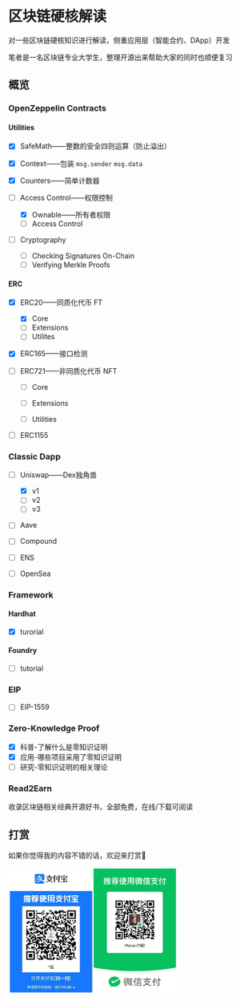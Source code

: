 # 区块链硬核解读

对一些区块链硬核知识进行解读，侧重应用层（智能合约、DApp）开发

笔者是一名区块链专业大学生，整理开源出来帮助大家的同时也顺便复习

## 概览

### OpenZeppelin Contracts

#### Utilities

- [x] SafeMath——整数的安全四则运算（防止溢出）

- [x] Context——包装 `msg.sender` `msg.data`

- [x] Counters——简单计数器

- [ ] Access Control——权限控制
  
  - [x] Ownable——所有者权限
  - [ ] Access Control

- [ ] Cryptography
  
  - [ ] Checking Signatures On-Chain
  - [ ] Verifying Merkle Proofs

#### ERC

- [x] ERC20——同质化代币 FT

  - [x] Core
  - [ ] Extensions
  - [ ] Utilites

- [x] ERC165——接口检测

- [ ] ERC721——非同质化代币 NFT

  - [ ] Core

  - [ ] Extensions

  - [ ] Utilities

- [ ] ERC1155

### Classic Dapp

- [ ] Uniswap——Dex独角兽

  - [x] v1
  - [ ] v2
  - [ ] v3

- [ ] Aave

- [ ] Compound

- [ ] ENS

- [ ] OpenSea

### Framework

#### Hardhat

- [x] turorial

#### Foundry

- [ ] tutorial

### EIP

- [ ] EIP-1559

### Zero-Knowledge Proof

- [x] 科普-了解什么是零知识证明
- [x] 应用-哪些项目采用了零知识证明
- [ ] 研究-零知识证明的相关理论

### Read2Earn

收录区块链相关经典开源好书，全部免费，在线/下载可阅读

## 打赏

如果你觉得我的内容不错的话，欢迎来打赏🤣

<img src="img/donate.jpg" alt="donate" style="zoom:33%"/>
